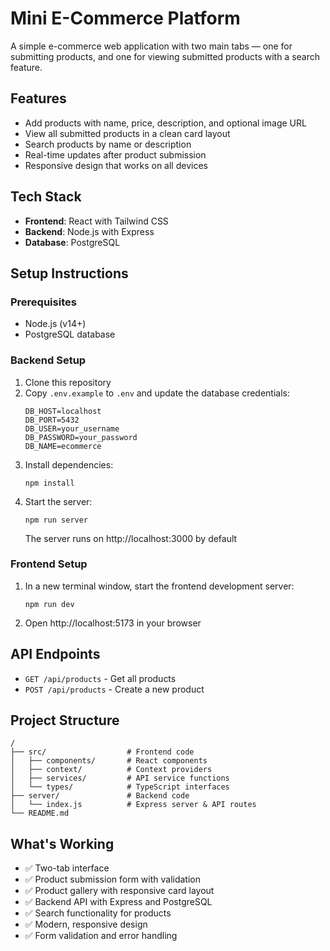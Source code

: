 # Mini E-Commerce Platform

A simple e-commerce web application with two main tabs — one for submitting products, and one for viewing submitted products with a search feature.

## Features

- Add products with name, price, description, and optional image URL
- View all submitted products in a clean card layout
- Search products by name or description
- Real-time updates after product submission
- Responsive design that works on all devices

## Tech Stack

- **Frontend**: React with Tailwind CSS
- **Backend**: Node.js with Express
- **Database**: PostgreSQL

## Setup Instructions

### Prerequisites

- Node.js (v14+)
- PostgreSQL database

### Backend Setup

1. Clone this repository
2. Copy `.env.example` to `.env` and update the database credentials:
   ```
   DB_HOST=localhost
   DB_PORT=5432
   DB_USER=your_username
   DB_PASSWORD=your_password
   DB_NAME=ecommerce
   ```
3. Install dependencies:
   ```
   npm install
   ```
4. Start the server:
   ```
   npm run server
   ```
   The server runs on http://localhost:3000 by default

### Frontend Setup

1. In a new terminal window, start the frontend development server:
   ```
   npm run dev
   ```
2. Open http://localhost:5173 in your browser

## API Endpoints

- `GET /api/products` - Get all products
- `POST /api/products` - Create a new product

## Project Structure

```
/
├── src/                  # Frontend code
│   ├── components/       # React components
│   ├── context/          # Context providers
│   ├── services/         # API service functions
│   └── types/            # TypeScript interfaces
├── server/               # Backend code
│   └── index.js          # Express server & API routes
└── README.md
```

## What's Working

- ✅ Two-tab interface
- ✅ Product submission form with validation
- ✅ Product gallery with responsive card layout
- ✅ Backend API with Express and PostgreSQL
- ✅ Search functionality for products
- ✅ Modern, responsive design
- ✅ Form validation and error handling